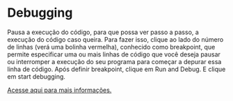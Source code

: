 # Debugging

Pausa a execução do código, para que possa ver passo a passo, a execução do 
código caso queira. 
     Para fazer isso, clique ao lado do número de linhas (verá uma bolinha vermelha), conhecido como breakpoint, que permite especificar uma ou mais linhas de código que você deseja pausar ou interromper a execução do seu programa para começar a depurar essa linha de código.
        Após definir breakpoint, clique em Run and Debug. E clique em start debugging.

<a href="https://pt.stackoverflow.com/questions/183001/qual-%C3%A9-a-diferen%C3%A7a-entre-step-over-e-step-into-no-modo-debugger#:~:text=2%20Respostas&text=A%20F10%20%C3%A9%20chamada%20de,n%C3%A3o%20entra%20na%20fun%C3%A7%C3%A3o%20visualmente." target="_blank">Acesse aqui para mais informações.</a>

